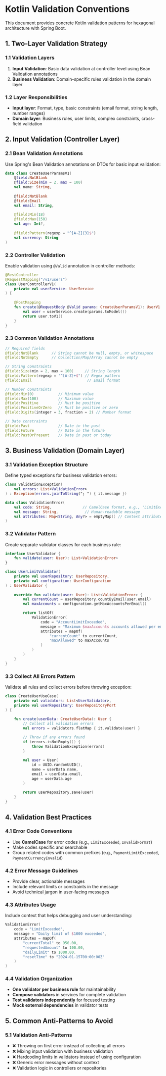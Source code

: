 # Kotlin Validation Conventions

This document provides concrete Kotlin validation patterns for hexagonal architecture with Spring Boot.

## 1. Two-Layer Validation Strategy

### 1.1 Validation Layers
1. **Input Validation**: Basic data validation at controller level using Bean Validation annotations
2. **Business Validation**: Domain-specific rules validation in the domain layer

### 1.2 Layer Responsibilities
- **Input layer**: Format, type, basic constraints (email format, string length, number ranges)
- **Domain layer**: Business rules, user limits, complex constraints, cross-field validation

## 2. Input Validation (Controller Layer)

### 2.1 Bean Validation Annotations
Use Spring's Bean Validation annotations on DTOs for basic input validation:

```kotlin
data class CreateUserParamsV1(
    @field:NotBlank
    @field:Size(min = 2, max = 100)
    val name: String,
    
    @field:NotBlank
    @field:Email
    val email: String,
    
    @field:Min(18)
    @field:Max(150)
    val age: Int?,
    
    @field:Pattern(regexp = "^[A-Z]{3}$")
    val currency: String
)
```

### 2.2 Controller Validation
Enable validation using `@Valid` annotation in controller methods:

```kotlin
@RestController
@RequestMapping("/v1/users")
class UserControllerV1(
    private val userService: UserService
) {
    
    @PostMapping
    fun create(@RequestBody @Valid params: CreateUserParamsV1): UserV1 {
        val user = userService.create(params.toModel())
        return user.toV1()
    }
}
```

### 2.3 Common Validation Annotations
```kotlin
// Required fields
@field:NotBlank      // String cannot be null, empty, or whitespace
@field:NotEmpty      // Collection/Map/Array cannot be empty

// String constraints
@field:Size(min = 2, max = 100)     // String length
@field:Pattern(regexp = "^[A-Z]+$") // Regex pattern
@field:Email                         // Email format

// Number constraints  
@field:Min(0)           // Minimum value
@field:Max(100)         // Maximum value
@field:Positive         // Must be positive
@field:PositiveOrZero   // Must be positive or zero
@field:Digits(integer = 3, fraction = 2) // Number format

// Date constraints
@field:Past             // Date in the past
@field:Future           // Date in the future
@field:PastOrPresent    // Date in past or today
```

## 3. Business Validation (Domain Layer)

### 3.1 Validation Exception Structure
Define typed exceptions for business validation errors:

```kotlin
class ValidationException(
    val errors: List<ValidationError>
) : Exception(errors.joinToString("; ") { it.message })

data class ValidationError(
    val code: String,              // CamelCase format, e.g., "LimitExceeded"
    val message: String,            // Human-readable message
    val attributes: Map<String, Any?> = emptyMap() // Context attributes
)
```

### 3.2 Validator Pattern
Create separate validator classes for each business rule:

```kotlin
interface UserValidator {
    fun validate(user: User): List<ValidationError>
}

class UserLimitValidator(
    private val userRepository: UserRepository,
    private val configuration: UserConfiguration
) : UserValidator {
    
    override fun validate(user: User): List<ValidationError> {
        val currentCount = userRepository.countByEmail(user.email)
        val maxAccounts = configuration.getMaxAccountsPerEmail()

        return listOf(
            ValidationError(
                code = "AccountLimitExceeded",
                message = "Maximum $maxAccounts accounts allowed per email",
                attributes = mapOf(
                    "currentCount" to currentCount,
                    "maxAllowed" to maxAccounts
                )
            )
        )
    }
}
```

### 3.3 Collect All Errors Pattern
Validate all rules and collect errors before throwing exception:

```kotlin
class CreateUserUseCase(
    private val validators: List<UserValidator>,
    private val userRepository: UserRepositoryPort
) {
    
    fun create(userData: CreateUserData): User {
        // Collect all validation errors
        val errors = validators.flatMap { it.validate(user) }

        // Throw if any errors found
        if (errors.isNotEmpty()) {
            throw ValidationException(errors)
        }
        
        val user = User(
            id = UUID.randomUUID(),
            name = userData.name,
            email = userData.email,
            age = userData.age
        )
        
        return userRepository.save(user)
    }
}
```

## 4. Validation Best Practices

### 4.1 Error Code Conventions
- Use **CamelCase** for error codes (e.g., `LimitExceeded`, `InvalidFormat`)
- Make codes specific and searchable
- Group related codes with common prefixes (e.g., `PaymentLimitExceeded`, `PaymentCurrencyInvalid`)

### 4.2 Error Message Guidelines
- Provide clear, actionable messages
- Include relevant limits or constraints in the message
- Avoid technical jargon in user-facing messages

### 4.3 Attributes Usage
Include context that helps debugging and user understanding:
```kotlin
ValidationError(
    code = "LimitExceeded",
    message = "Daily limit of $1000 exceeded",
    attributes = mapOf(
        "currentTotal" to 950.00,
        "requestedAmount" to 100.00,
        "dailyLimit" to 1000.00,
        "resetTime" to "2024-01-15T00:00:00Z"
    )
)
```

### 4.4 Validation Organization
- **One validator per business rule** for maintainability
- **Compose validators** in services for complete validation
- **Test validators independently** for focused testing
- **Mock external dependencies** in validator tests

## 5. Common Anti-Patterns to Avoid

### 5.1 Validation Anti-Patterns
- ❌ Throwing on first error instead of collecting all errors
- ❌ Mixing input validation with business validation
- ❌ Hardcoding limits in validators instead of using configuration
- ❌ Generic error messages without context
- ❌ Validation logic in controllers or repositories